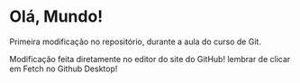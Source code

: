 # Olá, Mundo!

Primeira modificação no repositório, durante a aula do curso de Git.
 
Modificação feita diretamente no editor do site do GitHub! lembrar de clicar em Fetch no Github Desktop!
